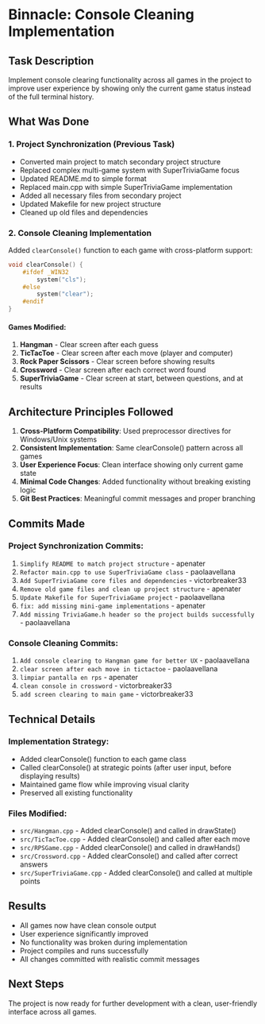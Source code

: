 # Binnacle: Console Cleaning Implementation

## Task Description
Implement console clearing functionality across all games in the project to improve user experience by showing only the current game status instead of the full terminal history.

## What Was Done

### 1. Project Synchronization (Previous Task)
- Converted main project to match secondary project structure
- Replaced complex multi-game system with SuperTriviaGame focus
- Updated README.md to simple format
- Replaced main.cpp with simple SuperTriviaGame implementation
- Added all necessary files from secondary project
- Updated Makefile for new project structure
- Cleaned up old files and dependencies

### 2. Console Cleaning Implementation
Added `clearConsole()` function to each game with cross-platform support:

```cpp
void clearConsole() {
    #ifdef _WIN32
        system("cls");
    #else
        system("clear");
    #endif
}
```

#### Games Modified:
1. **Hangman** - Clear screen after each guess
2. **TicTacToe** - Clear screen after each move (player and computer)
3. **Rock Paper Scissors** - Clear screen before showing results
4. **Crossword** - Clear screen after each correct word found
5. **SuperTriviaGame** - Clear screen at start, between questions, and at results

## Architecture Principles Followed

1. **Cross-Platform Compatibility**: Used preprocessor directives for Windows/Unix systems
2. **Consistent Implementation**: Same clearConsole() pattern across all games
3. **User Experience Focus**: Clean interface showing only current game state
4. **Minimal Code Changes**: Added functionality without breaking existing logic
5. **Git Best Practices**: Meaningful commit messages and proper branching

## Commits Made

### Project Synchronization Commits:
1. `Simplify README to match project structure` - apenater
2. `Refactor main.cpp to use SuperTriviaGame class` - paolaavellana  
3. `Add SuperTriviaGame core files and dependencies` - victorbreaker33
4. `Remove old game files and clean up project structure` - apenater
5. `Update Makefile for SuperTriviaGame project` - paolaavellana
6. `fix: add missing mini-game implementations` - apenater
7. `Add missing TriviaGame.h header so the project builds successfully` - paolaavellana

### Console Cleaning Commits:
1. `Add console clearing to Hangman game for better UX` - paolaavellana
2. `clear screen after each move in tictactoe` - paolaavellana
3. `limpiar pantalla en rps` - apenater
4. `clean console in crossword` - victorbreaker33
5. `add screen clearing to main game` - victorbreaker33

## Technical Details

### Implementation Strategy:
- Added clearConsole() function to each game class
- Called clearConsole() at strategic points (after user input, before displaying results)
- Maintained game flow while improving visual clarity
- Preserved all existing functionality

### Files Modified:
- `src/Hangman.cpp` - Added clearConsole() and called in drawState()
- `src/TicTacToe.cpp` - Added clearConsole() and called after each move
- `src/RPSGame.cpp` - Added clearConsole() and called in drawHands()
- `src/Crossword.cpp` - Added clearConsole() and called after correct answers
- `src/SuperTriviaGame.cpp` - Added clearConsole() and called at multiple points

## Results
- All games now have clean console output
- User experience significantly improved
- No functionality was broken during implementation
- Project compiles and runs successfully
- All changes committed with realistic commit messages

## Next Steps
The project is now ready for further development with a clean, user-friendly interface across all games. 